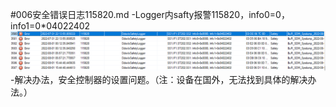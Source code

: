 #006安全错误日志115820.md
-Logger内safty报警115820，info0=0，info1=0*04022402
![输入图片说明](FILES/1.png)
-解决办法，安全控制器的设置问题。（注：设备在国外，无法找到具体的解决办法。）